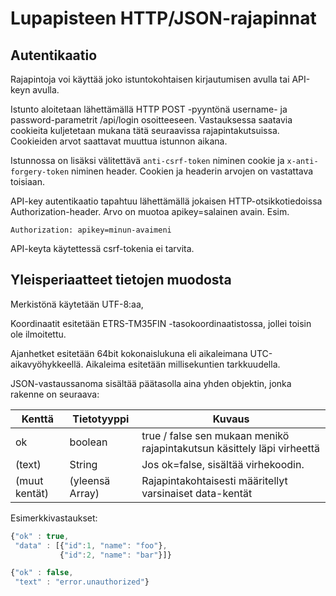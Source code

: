 # Lupapisteen HTTP/JSON-rajapinnat

## Autentikaatio

Rajapintoja voi käyttää joko istuntokohtaisen kirjautumisen avulla tai API-keyn avulla.

Istunto aloitetaan lähettämällä HTTP POST -pyyntönä username- ja password-parametrit /api/login osoitteeseen.
Vastauksessa saatavia cookieita kuljetetaan mukana tätä seuraavissa rajapintakutsuissa.
Cookieiden arvot saattavat muuttua istunnon aikana.

Istunnossa on lisäksi välitettävä `anti-csrf-token` niminen cookie ja
`x-anti-forgery-token` niminen header. Cookien ja headerin arvojen on vastattava
toisiaan.

API-key autentikaatio tapahtuu lähettämällä jokaisen HTTP-otsikkotiedoissa Authorization-header.
Arvo on muotoa apikey=salainen avain. Esim.

    Authorization: apikey=minun-avaimeni

API-keyta käytettessä csrf-tokenia ei tarvita.

## Yleisperiaatteet tietojen muodosta

Merkistönä käytetään UTF-8:aa,

Koordinaatit esitetään ETRS-TM35FIN -tasokoordinaatistossa, jollei toisin ole ilmoitettu.

Ajanhetket esitetään 64bit kokonaislukuna eli aikaleimana UTC-aikavyöhykkeellä.
Aikaleima esitetään millisekuntien tarkkuudella.

JSON-vastaussanoma sisältää päätasolla aina yhden objektin, jonka rakenne on seuraava:

Kenttä        | Tietotyyppi     | Kuvaus
--------------|-----------------|--------------------------------------------------------------------------
ok            | boolean         | true / false sen mukaan menikö rajapintakutsun käsittely läpi virheettä
(text)        | String          | Jos ok=false, sisältää virhekoodin.
(muut kentät) | (yleensä Array) | Rajapintakohtaisesti määritellyt varsinaiset data-kentät

Esimerkkivastaukset:

```JavaScript
{"ok" : true,
 "data" : [{"id":1, "name": "foo"},
           {"id":2, "name": "bar"}]}

{"ok" : false,
 "text" : "error.unauthorized"}
```
